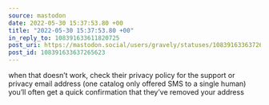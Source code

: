 ```yaml
---
source: mastodon
date: 2022-05-30 15:37:53.80 +00
title: "2022-05-30 15:37:53.80 +00"
in_reply_to: 108391633611820725
post_uri: https://mastodon.social/users/gravely/statuses/108391633637265623
post_id: 108391633637265623
---
```

when that doesn’t work, check their privacy policy for the support or privacy email address (one catalog only offered SMS to a single human) you’ll often get a quick confirmation that they’ve removed your address


